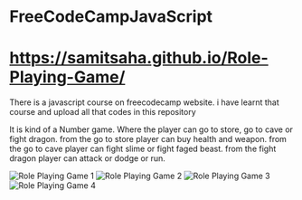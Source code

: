 # FreeCodeCampJavaScript
# https://samitsaha.github.io/Role-Playing-Game/
 There is a javascript course on freecodecamp website. i have learnt that course and upload all that codes in this repository

It is kind of a Number game. 
Where the player can go to store, go to cave or fight dragon. 
from the go to store player can buy health and weapon. 
from the go to cave player can fight slime or fight faged beast. 
from the fight dragon player can attack or dodge or run. 

![Role Playing Game 1](https://github.com/SamitSaha/Role-Playing-Game/assets/72096509/088db8f7-9d8c-4878-a7ba-5c4e9f40d025)
![Role Playing Game 2](https://github.com/SamitSaha/Role-Playing-Game/assets/72096509/14737a1d-33f2-488f-8396-dc19930452e0)
![Role Playing Game 3](https://github.com/SamitSaha/Role-Playing-Game/assets/72096509/b5ca11ce-574a-4690-b1e8-ff77ad460829)
![Role Playing Game 4](https://github.com/SamitSaha/Role-Playing-Game/assets/72096509/d025ca36-b7b7-487a-8e30-dc02341afe9c)

